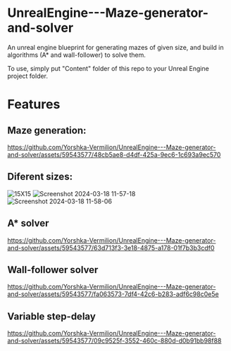 # UnrealEngine---Maze-generator-and-solver
An unreal engine blueprint for generating mazes of given size, and build in algorithms (A* and wall-follower) to solve them.

To use, simply put "Content" folder of this repo to your Unreal Engine project folder.

# Features

## Maze generation:

https://github.com/Yorshka-Vermilion/UnrealEngine---Maze-generator-and-solver/assets/59543577/48cb5ae8-d4df-425a-9ec6-1c693a9ec570

## Diferent sizes:
![15X15](https://github.com/Yorshka-Vermilion/UnrealEngine---Maze-generator-and-solver/assets/59543577/eb2492a1-31b9-4ebb-a4a2-aa844c7c1dbc)
![Screenshot 2024-03-18 11-57-18](https://github.com/Yorshka-Vermilion/UnrealEngine---Maze-generator-and-solver/assets/59543577/cc30fb52-24d2-4198-bc3b-3111511e9efa)
![Screenshot 2024-03-18 11-58-06](https://github.com/Yorshka-Vermilion/UnrealEngine---Maze-generator-and-solver/assets/59543577/9b09d709-4520-4214-ac6e-f13b33e93ae5)

## A* solver

https://github.com/Yorshka-Vermilion/UnrealEngine---Maze-generator-and-solver/assets/59543577/63d713f3-3e18-4875-a178-01f7b3b3cdf0

## Wall-follower solver

https://github.com/Yorshka-Vermilion/UnrealEngine---Maze-generator-and-solver/assets/59543577/fa063573-7df4-42c6-b283-adf6c98c0e5e

## Variable step-delay

https://github.com/Yorshka-Vermilion/UnrealEngine---Maze-generator-and-solver/assets/59543577/09c9525f-3552-460c-880d-d0b91bb98f88

